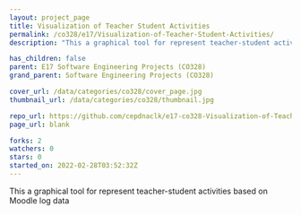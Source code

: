 ```yaml
---
layout: project_page
title: Visualization of Teacher Student Activities
permalink: /co328/e17/Visualization-of-Teacher-Student-Activities/
description: "This a graphical tool for represent teacher-student activities based on Moodle log data"

has_children: false
parent: E17 Software Engineering Projects (CO328)
grand_parent: Software Engineering Projects (CO328)

cover_url: /data/categories/co328/cover_page.jpg
thumbnail_url: /data/categories/co328/thumbnail.jpg

repo_url: https://github.com/cepdnaclk/e17-co328-Visualization-of-Teacher-Student-Activities
page_url: blank

forks: 2
watchers: 0
stars: 0
started_on: 2022-02-28T03:52:32Z
---
```

This a graphical tool for represent teacher-student activities based on Moodle log data

